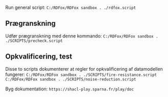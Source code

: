 Run general script:
`C:/RDFox/RDFox sandbox . ./rdfox.script`

## Prægranskning
Udfør prægranskning med denne kommando:
`C:/RDFox/RDFox sandbox . ./SCRIPTS/precheck.script`

## Opkvalificering, test
Disse to scripts dokumenterer at regler for opkvalificering af datamodellen fungerer:
`C:/RDFox/RDFox sandbox . ./SCRIPTS/fire-resistance.script`
`C:/RDFox/RDFox sandbox . ./SCRIPTS/noise-reduction.script`

Byg dokumentation:
`https://shacl-play.sparna.fr/play/doc`